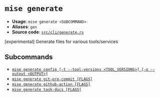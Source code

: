# `mise generate`

- **Usage**: `mise generate <SUBCOMMAND>`
- **Aliases**: `gen`
- **Source code**: [`src/cli/generate.rs`](https://github.com/jdx/mise/blob/main/src/cli/generate.rs)

[experimental] Generate files for various tools/services

## Subcommands

- [`mise generate config [-t --tool-versions <TOOL_VERSIONS>] [-o --output <OUTPUT>]`](/cli/generate/config.md)
- [`mise generate git-pre-commit [FLAGS]`](/cli/generate/git-pre-commit.md)
- [`mise generate github-action [FLAGS]`](/cli/generate/github-action.md)
- [`mise generate task-docs [FLAGS]`](/cli/generate/task-docs.md)
